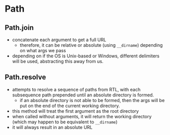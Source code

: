 
# Path
## Path.join
- concatenate each argument to get a full URL
	- therefore, it can be relative or absolute (using `__dirname`) depending on what args we pass 
- depending on if the OS is Unix-based or Windows, different delimiters will be used, abstracting this away from us. 

## Path.resolve
- attempts to resolve a sequence of paths from RTL, with each subsequence path prepended until an absolute directory is formed. 
	- if an absolute directory is not able to be formed, then the args will be put on the end of the current working directory. 
- this method will treat the first argument as the root directory 
- when called without arguments, it will return the working directory (which may happen to be equivalent to `__dirname`)
- it will always result in an absolute URL 